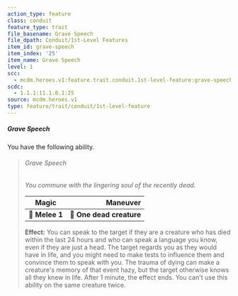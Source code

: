 ```yaml
---
action_type: feature
class: conduit
feature_type: trait
file_basename: Grave Speech
file_dpath: Conduit/1st-Level Features
item_id: grave-speech
item_index: '25'
item_name: Grave Speech
level: 1
scc:
  - mcdm.heroes.v1:feature.trait.conduit.1st-level-feature:grave-speech
scdc:
  - 1.1.1:11.1.8.1:25
source: mcdm.heroes.v1
type: feature/trait/conduit/1st-level-feature
---
```


##### Grave Speech

You have the following ability.

<!-- -->
> ###### Grave Speech
>
> *You commune with the lingering soul of the recently dead.*
>
> | **Magic**      |             **Maneuver** |
> | -------------- | -----------------------: |
> | **📏 Melee 1** | **🎯 One dead creature** |
>
> **Effect:** You can speak to the target if they are a creature who has died within the last 24 hours and who can speak a language you know, even if they are just a head. The target regards you as they would have in life, and you might need to make tests to influence them and convince them to speak with you. The trauma of dying can make a creature's memory of that event hazy, but the target otherwise knows all they knew in life. After 1 minute, the effect ends. You can't use this ability on the same creature twice.
